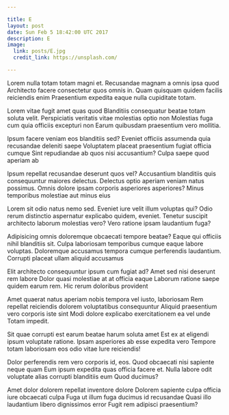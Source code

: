 ```yaml
---

title: E
layout: post
date: Sun Feb 5 18:42:00 UTC 2017
description: E
image:
  link: posts/E.jpg
  credit_link: https://unsplash.com/

---
```


Lorem nulla totam totam magni et. Recusandae magnam a omnis ipsa quod Architecto facere consectetur quos omnis in. Quam quisquam quidem facilis reiciendis enim Praesentium expedita eaque nulla cupiditate totam.

Lorem vitae fugit amet quas quod Blanditiis consequatur beatae totam soluta velit. Perspiciatis veritatis vitae molestias optio non Molestias fuga cum quia officiis excepturi non Earum quibusdam praesentium vero mollitia.

Ipsum facere veniam eos blanditiis sed? Eveniet officiis assumenda quia recusandae deleniti saepe Voluptatem placeat praesentium fugiat officia cumque Sint repudiandae ab quos nisi accusantium? Culpa saepe quod aperiam ab

Ipsum repellat recusandae deserunt quos vel? Accusantium blanditiis quis consequuntur maiores delectus. Delectus optio aperiam veniam natus possimus. Omnis dolore ipsam corporis asperiores asperiores? Minus temporibus molestiae aut minus eius

Lorem sit odio natus nemo sed. Eveniet iure velit illum voluptas qui? Odio rerum distinctio aspernatur explicabo quidem, eveniet. Tenetur suscipit architecto laborum molestias vero? Vero ratione ipsam laudantium fuga?

Adipisicing omnis doloremque obcaecati tempore beatae? Eaque qui officiis nihil blanditiis sit. Culpa laboriosam temporibus cumque eaque labore voluptas. Doloremque accusamus tempora cumque perferendis laudantium. Corrupti placeat ullam aliquid accusamus

Elit architecto consequuntur ipsum cum fugiat ad? Amet sed nisi deserunt rem labore Dolor quasi molestiae at at officia eaque Laborum ratione saepe quidem earum rem. Hic rerum doloribus provident

Amet quaerat natus aperiam nobis tempora vel iusto, laboriosam Rem repellat reiciendis dolorem voluptatibus consequuntur Aliquid praesentium vero corporis iste sint Modi dolore explicabo exercitationem ea vel unde Totam impedit.

Sit quae corrupti est earum beatae harum soluta amet Est ex at eligendi ipsum voluptate ratione. Ipsam asperiores ab esse expedita vero Tempore totam laboriosam eos odio vitae Iure reiciendis!

Dolor perferendis rem vero corporis id, eos. Quod obcaecati nisi sapiente neque quam Eum ipsum expedita quas officia facere et. Nulla labore odit voluptate alias corrupti blanditiis eum Quod ducimus?

Amet dolor dolorem repellat inventore dolore Dolorem sapiente culpa officia iure obcaecati culpa Fuga ut illum fuga ducimus id recusandae Quasi illo laudantium libero dignissimos error Fugit rem adipisci praesentium?
